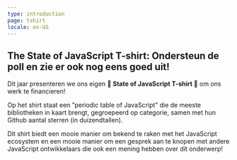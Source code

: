 ```yaml
---
type: introduction
page: tshirt
locale: en-US
---
```


## The State of JavaScript T-shirt: Ondersteun de poll en zie er ook nog eens goed uit!

Dit jaar presenteren we ons eigen **👕 State of JavaScript T-shirt 👕** om ons werk te financieren!

Op het shirt staat een ”periodic table of JavaScript” die de meeste bibliotheken in kaart brengt, gegroepeerd op categorie, samen met hun Github aantal sterren (in duizendtallen).

Dit shirt biedt een mooie manier om bekend te raken met het JavaScript ecosystem en een mooie manier om een gesprek aan te knopen met andere JavaScript ontwikkelaars die ook een mening hebben over dit onderwerp!